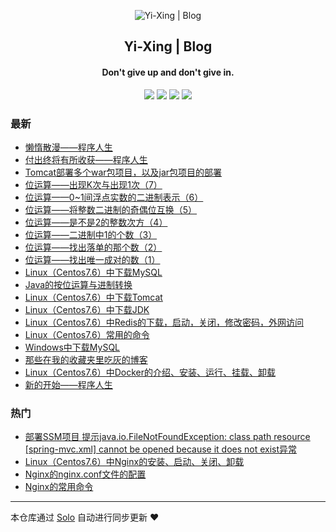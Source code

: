 <p align="center"><img alt="Yi-Xing | Blog" src="https://img.hacpai.com/file/2019/09/代码-facb515c.png"></p><h2 align="center">
Yi-Xing | Blog
</h2>

<h4 align="center">Don't give up and don't give in.</h4>
<p align="center"><a title="Yi-Xing | Blog" target="_blank" href="https://github.com/Yi-Xing/solo-blog"><img src="https://img.shields.io/github/last-commit/Yi-Xing/solo-blog.svg?style=flat-square&color=FF9900"></a>
<a title="GitHub repo size in bytes" target="_blank" href="https://github.com/Yi-Xing/solo-blog"><img src="https://img.shields.io/github/repo-size/Yi-Xing/solo-blog.svg?style=flat-square"></a>
<a title="Solo Version" target="_blank" href="https://github.com/b3log/solo/releases"><img src="https://img.shields.io/badge/solo-3.6.4-f1e05a.svg?style=flat-square&color=blueviolet"></a>
<a title="Hits" target="_blank" href="https://github.com/b3log/hits"><img src="https://hits.b3log.org/Yi-Xing/solo-blog.svg"></a></p>

### 最新

* [懒惰散漫——程序人生](http://zyxwmj.top/articles/2019/09/29/1569766340571.html)
* [付出终将有所收获——程序人生](http://zyxwmj.top/articles/2019/09/22/1569115969401.html)
* [Tomcat部署多个war包项目，以及jar包项目的部署](http://zyxwmj.top/articles/2019/09/20/1568968418136.html)
* [位运算——出现K次与出现1次（7）](http://zyxwmj.top/articles/2019/09/20/1568949925274.html)
* [位运算——0~1间浮点实数的二进制表示（6）](http://zyxwmj.top/articles/2019/09/20/1568949831331.html)
* [位运算——将整数二进制的奇偶位互换（5）](http://zyxwmj.top/articles/2019/09/20/1568949600235.html)
* [位运算——是不是2的整数次方（4）](http://zyxwmj.top/articles/2019/09/20/1568949466493.html)
* [位运算——二进制中1的个数（3）](http://zyxwmj.top/articles/2019/09/20/1568949370506.html)
* [位运算——找出落单的那个数（2）](http://zyxwmj.top/articles/2019/09/20/1568949052989.html)
* [位运算——找出唯一成对的数（1）](http://zyxwmj.top/articles/2019/09/20/1568948854942.html)
* [Linux（Centos7.6）中下载MySQL](http://zyxwmj.top/articles/2019/09/20/1568940718608.html)
* [Java的按位运算与进制转换](http://zyxwmj.top/articles/2019/09/19/1568903092320.html)
* [Linux（Centos7.6）中下载Tomcat](http://zyxwmj.top/articles/2019/09/19/1568886350347.html)
* [Linux（Centos7.6）中下载JDK](http://zyxwmj.top/articles/2019/09/19/1568884524004.html)
* [Linux（Centos7.6）中Redis的下载，启动，关闭，修改密码，外网访问](http://zyxwmj.top/articles/2019/09/18/1568791278084.html)
* [Linux（Centos7.6）常用的命令](http://zyxwmj.top/articles/2019/09/16/1568642673331.html)
* [Windows中下载MySQL](http://zyxwmj.top/articles/2019/09/16/1568616480019.html)
* [那些在我的收藏夹里吃灰的博客](http://zyxwmj.top/articles/2019/09/15/1568555315438.html)
* [Linux（Centos7.6）中Docker的介绍、安装、运行、挂载、卸载](http://zyxwmj.top/articles/2019/09/15/1568540312622.html)
* [新的开始——程序人生](http://zyxwmj.top/articles/2019/09/15/1568519398125.html)

### 热门

* [部署SSM项目 提示java.io.FileNotFoundException: class path resource [spring-mvc.xml] cannot be opened because it does not exist异常](http://zyxwmj.top/articles/2019/09/13/1568344311025.html)
* [Linux（Centos7.6）中Nginx的安装、启动、关闭、卸载](http://zyxwmj.top/articles/2019/09/14/1568467945137.html)
* [Nginx的nginx.conf文件的配置](http://zyxwmj.top/articles/2019/09/14/1568470865684.html)
* [Nginx的常用命令](http://zyxwmj.top/articles/2019/09/15/1568511483324.html)



---

本仓库通过 [Solo](https://github.com/b3log/solo) 自动进行同步更新 ❤️ 
